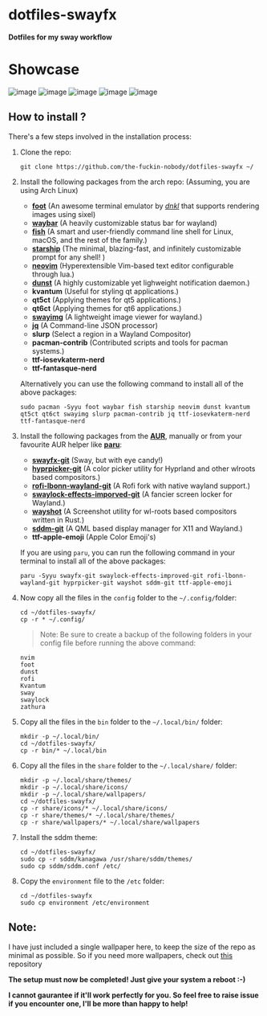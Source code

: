 # dotfiles-swayfx

**Dotfiles for my sway workflow**
# Showcase
![image](https://github.com/the-fuckin-nobody/dotfiles-swayfx/assets/97352165/9a08993a-7197-495b-9f65-d3e3dae19dc9)
![image](https://github.com/the-fuckin-nobody/dotfiles-swayfx/assets/97352165/3643461d-5a1c-4a4a-b242-31fedcb1cf6b)
![image](https://github.com/the-fuckin-nobody/dotfiles-swayfx/assets/97352165/4323cda9-507a-4b4f-bb93-0d001fd3e775)
![image](https://github.com/the-fuckin-nobody/dotfiles-swayfx/assets/97352165/e9f716d1-8353-41b0-9bff-a04155a23ed2)
![image](https://github.com/the-fuckin-nobody/dotfiles-swayfx/assets/97352165/cbcee880-4439-47b6-9aa4-104fa27d4d4a)



## How to install ?

There's a few steps involved in the installation process: 

1. Clone the repo:
    ```
    git clone https://github.com/the-fuckin-nobody/dotfiles-swayfx ~/
    ```

1. Install the following packages from the arch repo: (Assuming, you are using Arch Linux)
    - [**foot**](https://codeberg.org/dnkl/foot) (An awesome terminal emulator by [*dnkl*](https://codeberg.org/dnkl) that supports rendering images using sixel)
    - [**waybar**](https://github.com/Alexays/Waybar) (A heavily customizable status bar for wayland)
    - [**fish**](https://fishshell.com) (A smart and user-friendly command line shell for Linux, macOS, and the rest of the family.)
    - [**starship**](https://starship.rs) (The minimal, blazing-fast, and infinitely customizable prompt for any shell! )
    - [**neovim**](https://nvim.io) (Hyperextensible Vim-based text editor configurable through lua.)
    - [**dunst**](https://dunst-project.org) (A highly customizable yet lighweight notification daemon.)
    - **kvantum** (Useful for styling qt applications.)
    - **qt5ct** (Applying themes for qt5 applications.)
    - **qt6ct** (Applying themes for qt6 applications.)
    - [**swayimg**](https://github.com/artemsen/swayimg) (A lightweight image viewer for wayland.)
    - [**jq**](https://github.com/jqlang/jq) (A Command-line JSON processor)
    - **slurp** (Select a region in a Wayland Compositor)
    - **pacman-contrib** (Contributed scripts and tools for pacman systems.)
    - **ttf-iosevkaterm-nerd**
    - **ttf-fantasque-nerd**

    Alternatively you can use the following command to install all of the above packages:
    ```
    sudo pacman -Syyu foot waybar fish starship neovim dunst kvantum qt5ct qt6ct swayimg slurp pacman-contrib jq ttf-iosevkaterm-nerd ttf-fantasque-nerd
    ```

1. Install the following packages from the [**AUR**](https://aur.archlinux.org), manually or from your favourite AUR helper like [**paru**](https:/github.com/https://github.com/Morganamilo/paru):
    - [**swayfx-git**](https://github.com/WillPower3309/swayfx) (Sway, but with eye candy!)
    - [**hyprpicker-git**](https://github.com/hyprwm/hyprpicker) (A color picker utility for Hyprland and other wlroots based compositors.)
    - [**rofi-lbonn-wayland-git**](https://github.com/lbonn/rofi) (A Rofi fork with native wayland support.)
    - [**swaylock-effects-imporved-git**](https://github.com/Xenfo/swaylock-effects-improved) (A fancier screen locker for Wayland.)
    - [**wayshot**](https://github.com/waycrate/wayshot) (A Screenshot utility for wl-roots based compositors written in Rust.)
    - [**sddm-git**](https://github.com/sddm/sddm) (A QML based display manager for X11 and Wayland.)
    - **ttf-apple-emoji** (Apple Color Emoji's)

    If you are using `paru`, you can run the following command in your terminal to install all of the above packages:
    ```
    paru -Syyu swayfx-git swaylock-effects-improved-git rofi-lbonn-wayland-git hyprpicker-git wayshot sddm-git ttf-apple-emoji
    ```

1. Now copy all the files in the `config` folder to the `~/.config/`folder: 
    ```
    cd ~/dotfiles-swayfx/
    cp -r * ~/.config/
    ```
    > Note: Be sure to create a backup of the following folders in your config file before running the above command:
    ```
    nvim
    foot
    dunst
    rofi
    Kvantum
    sway
    swaylock
    zathura
    ```

1. Copy all the files in the `bin` folder to the `~/.local/bin/` folder:
    ```
    mkdir -p ~/.local/bin/
    cd ~/dotfiles-swayfx/
    cp -r bin/* ~/.local/bin 
    ```

1. Copy all the files in the `share` folder to the `~/.local/share/` folder:
    ```
    mkdir -p ~/.local/share/themes/
    mkdir -p ~/.local/share/icons/
    mkdir -p ~/.local/share/wallpapers/
    cd ~/dotfiles-swayfx/
    cp -r share/icons/* ~/.local/share/icons/
    cp -r share/themes/* ~/.local/share/themes/
    cp -r share/wallpapers/* ~/.local/share/wallpapers
    ```
1. Install the sddm theme:
    ```
    cd ~/dotfiles-swayfx/
    sudo cp -r sddm/kanagawa /usr/share/sddm/themes/
    sudo cp sddm/sddm.conf /etc/
    ```

1. Copy the `environment` file to the `/etc` folder:
    ```
    cd ~/dotfiles-swayfx
    sudo cp environment /etc/environment
    ```
## Note:
I have just included a single wallpaper here, to keep the size of the repo as minimal as possible. So if you need more wallpapers, check out [this](https://github.com/the-fuckin-nobody/wallpapers) repository

**The setup must now be completed! Just give your system a reboot :-)**

**I cannot gaurantee if it'll work perfectly for you. So feel free to raise issue if you encounter one, I'll be more than happy to help!**
